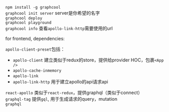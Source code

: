 `npm install -g graphcool`  
`graphcool init server` server是你希望的名字  
`graphcool deploy`  
`graphcool playground`  
`graphcool info`  查看`apollo-link-http`需要使用的url  

for frontend, dependencies:

`apollo-client-preset`包括：  
* `apollo-client`   建立类似于redux的store，提供给provider HOC，包裹`<App />`
* `apollo-cache-inmemory`
* `apollo-link`
* `apollo-link-http`  用于建立apollo的api请求api  

`react-apollo` 类似于`react-redux`，提供graphql（类似于connect）  
`graphql-tag` 提供`gql`, 用于生成请求的query，mutation  
`graphql` 
